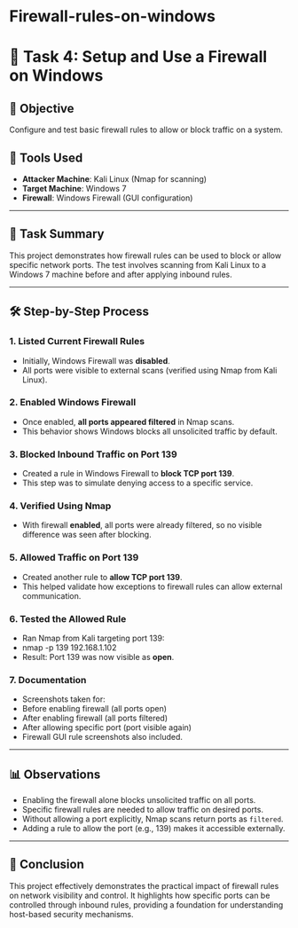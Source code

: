 # Firewall-rules-on-windows
# 🔐 Task 4: Setup and Use a Firewall on Windows

## 🎯 Objective
Configure and test basic firewall rules to allow or block traffic on a system.

## 🧰 Tools Used
- **Attacker Machine**: Kali Linux (Nmap for scanning)
- **Target Machine**: Windows 7
- **Firewall**: Windows Firewall (GUI configuration)

---

## 📝 Task Summary

This project demonstrates how firewall rules can be used to block or allow specific network ports. The test involves scanning from Kali Linux to a Windows 7 machine before and after applying inbound rules.

---

## 🛠️ Step-by-Step Process

### 1. Listed Current Firewall Rules
- Initially, Windows Firewall was **disabled**.
- All ports were visible to external scans (verified using Nmap from Kali Linux).

### 2. Enabled Windows Firewall
- Once enabled, **all ports appeared filtered** in Nmap scans.
- This behavior shows Windows blocks all unsolicited traffic by default.

### 3. Blocked Inbound Traffic on Port 139
- Created a rule in Windows Firewall to **block TCP port 139**.
- This step was to simulate denying access to a specific service.

### 4. Verified Using Nmap
- With firewall **enabled**, all ports were already filtered, so no visible difference was seen after blocking.

### 5. Allowed Traffic on Port 139
- Created another rule to **allow TCP port 139**.
- This helped validate how exceptions to firewall rules can allow external communication.

### 6. Tested the Allowed Rule
- Ran Nmap from Kali targeting port 139:
- nmap -p 139 192.168.1.102
- Result: Port 139 was now visible as **open**.

### 7. Documentation
- Screenshots taken for:
- Before enabling firewall (all ports open)
- After enabling firewall (all ports filtered)
- After allowing specific port (port visible again)
- Firewall GUI rule screenshots also included.

---

## 📊 Observations

- Enabling the firewall alone blocks unsolicited traffic on all ports.
- Specific firewall rules are needed to allow traffic on desired ports.
- Without allowing a port explicitly, Nmap scans return ports as `filtered`.
- Adding a rule to allow the port (e.g., 139) makes it accessible externally.

---

## 📌 Conclusion

This project effectively demonstrates the practical impact of firewall rules on network visibility and control. It highlights how specific ports can be controlled through inbound rules, providing a foundation for understanding host-based security mechanisms.



